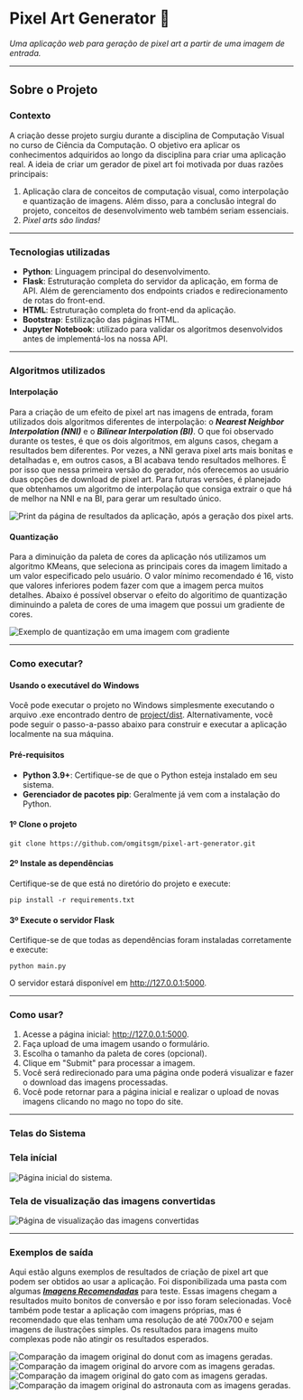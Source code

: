 # Pixel Art Generator 🎨
_Uma aplicação web para geração de pixel art a partir de uma imagem de entrada._

---

## Sobre o Projeto 

### Contexto

A criação desse projeto surgiu durante a disciplina de Computação Visual no curso de Ciência da Computação. O objetivo era aplicar os conhecimentos adquiridos ao longo da disciplina para criar uma aplicação real. A ideia de criar um gerador de pixel art foi motivada por duas razões principais:

1. Aplicação clara de conceitos de computação visual, como interpolação e quantização de imagens. Além disso, para a conclusão integral do projeto, conceitos de desenvolvimento web também seriam essenciais.
2. _Pixel arts são lindas!_

---

### Tecnologias utilizadas

* **Python**: Linguagem principal do desenvolvimento.
* **Flask**: Estruturação completa do servidor da aplicação, em forma de API. Além de gerenciamento dos endpoints criados e redirecionamento de rotas do front-end.
* **HTML**: Estruturação completa do front-end da aplicação.
* **Bootstrap**: Estilização das páginas HTML.
* **Jupyter Notebook**: utilizado para validar os algoritmos desenvolvidos antes de implementá-los na nossa API.

---

### Algoritmos utilizados

#### Interpolação

Para a criação de um efeito de pixel art nas imagens de entrada, foram utilizados dois algoritmos diferentes de interpolação: o _**Nearest Neighbor Interpolation (NNI)**_ e o _**Bilinear Interpolation (BI)**_. O que foi observado durante os testes, é que os dois algoritmos, em alguns casos, chegam a resultados bem diferentes. Por vezes, a NNI gerava pixel arts mais bonitas e detalhadas e, em outros casos, a BI acabava tendo resultados melhores. É por isso que nessa primeira versão do gerador, nós oferecemos ao usuário duas opções de download de pixel art. Para futuras versões, é planejado que obtenhamos um algoritmo de interpolação que consiga extrair o que há de melhor na NNI e na BI, para gerar um resultado único.

![Print da página de resultados da aplicação, após a geração dos pixel arts.](readme-files/result-page.png)

#### Quantização

Para a diminuição da paleta de cores da aplicação nós utilizamos um algoritmo KMeans, que seleciona as principais cores da imagem limitado a um valor especificado pelo usuário. O valor mínimo recomendado é 16, visto que valores inferiores podem fazer com que a imagem perca muitos detalhes. Abaixo é possível observar o efeito do algoritimo de quantização diminuindo a paleta de cores de uma imagem que possui um gradiente de cores.

![Exemplo de quantização em uma imagem com gradiente](readme-files/gradient-quantize-example.png)

---

### Como executar?

#### Usando o executável do Windows

Você pode executar o projeto no Windows simplesmente executando o arquivo .exe encontrado dentro de [project/dist](https://github.com/omgitsgm/pixel-art-generator/tree/main/project/dist). Alternativamente, você pode seguir o passo-a-passo abaixo para construir e executar a aplicação localmente na sua máquina.

#### Pré-requisitos

* **Python 3.9+**: Certifique-se de que o Python esteja instalado em seu sistema.
* **Gerenciador de pacotes pip**: Geralmente já vem com a instalação do Python.

#### 1º Clone o projeto

<pre><code>git clone https://github.com/omgitsgm/pixel-art-generator.git</code></pre>

#### 2º Instale as dependências

Certifique-se de que está no diretório do projeto e execute:

<pre><code>pip install -r requirements.txt</code></pre>

#### 3º Execute o servidor Flask

Certifique-se de que todas as dependências foram instaladas corretamente e execute:

<pre><code>python main.py</code></pre>

O servidor estará disponível em http://127.0.0.1:5000.

---

### Como usar?

1. Acesse a página inicial: http://127.0.0.1:5000.
2. Faça upload de uma imagem usando o formulário.
3. Escolha o tamanho da paleta de cores (opcional).
4. Clique em "Submit" para processar a imagem.
5. Você será redirecionado para uma página onde poderá visualizar e fazer o download das imagens processadas.
6. Você pode retornar para a página inicial e realizar o upload de novas imagens clicando no mago no topo do site.

---

### Telas do Sistema

### Tela inícial

![Página inicial do sistema.](readme-files/index-page.png)

### Tela de visualização das imagens convertidas

![Página de visualização das imagens convertidas](readme-files/result-page.png)

---

### Exemplos de saída

Aqui estão alguns exemplos de resultados de criação de pixel art que podem ser obtidos ao usar a aplicação. Foi disponibilizada uma pasta com algumas [_**Imagens Recomendadas**_](https://github.com/omgitsgm/pixel-art-generator/tree/main/recommended-images) para teste. Essas imagens chegam a resultados muito bonitos de conversão e por isso foram selecionadas. Você também pode testar a aplicação com imagens próprias, mas é recomendado que elas tenham uma resolução de até 700x700 e sejam imagens de ilustrações simples. Os resultados para imagens muito complexas pode não atingir os resultados esperados. 

![Comparação da imagem original do donut com as imagens geradas.](readme-files/donut-output.png)
![Comparação da imagem original do arvore com as imagens geradas.](readme-files/arvore-output.png)
![Comparação da imagem original do gato com as imagens geradas.](readme-files/gato-output.png)
![Comparação da imagem original do astronauta com as imagens geradas.](readme-files/astronauta-output.png)